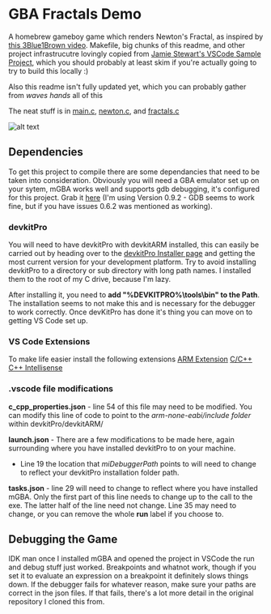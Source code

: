 # GBA Fractals Demo
A homebrew gameboy game which renders Newton's Fractal, as inspired by [this 3Blue1Brown video](https://www.youtube.com/watch?v=-RdOwhmqP5s). Makefile, big chunks of this readme, and other project infrastrucutre lovingly copied from [Jamie Stewart's VSCode Sample Project](https://github.com/JamieDStewart/GBA_VSCode_Basic), which you should probably at least skim if you're actually going to try to build this locally :)

Also this readme isn't fully updated yet, which you can probably gather from *waves hands* all of this

The neat stuff is in [main.c](https://github.com/Ian-Stewart/fractals/blob/master/source/main.c), [newton.c](https://github.com/Ian-Stewart/fractals/blob/master/source/newton.c), and [fractals.c](https://github.com/Ian-Stewart/fractals/blob/master/source/polynomials.c)

![alt text](https://github.com/Ian-Stewart/fractals/blob/master/images/demo.png "Hey would ya look at that, math")

## Dependencies

To get this project to compile there are some dependancies that need to be taken into consideration.
Obviously you will need a GBA emulator set up on your sytem, mGBA works well and supports gdb debugging, it's configured for this project. Grab it [here](https://mgba.io/downloads.html) (I'm using Version 0.9.2 - GDB seems to work fine, but if you have issues 0.6.2 was mentioned as working).

### devkitPro

You will need to have devkitPro with devkitARM installed, this can easily be carried out by heading over to the [devkitPro Installer page](https://github.com/devkitPro/installer/releases) and getting the most current version for your development platform.
Try to avoid installing devkitPro to a directory or sub directory with long path names. I installed them to the root of my C drive, because I'm lazy.

After installing it, you need to **add "%DEVKITPRO%\tools\bin" to the Path**. The installation seems to not make this and is necessary for the debugger to work correctly.
Once devKitPro has done it's thing you can move on to getting VS Code set up.

### VS Code Extensions

 To make life easier install the following extensions 
  [ARM Extension](https://github.com/dan-c-underwood/vscode-arm)
  [C/C++](https://github.com/Microsoft/vscode-cpptools)
  [C++ Intellisense](https://github.com/austin-----/code-gnu-global)
  
### .vscode file modifications

**c_cpp_properties.json** - line 54 of this file may need to be modified. You can modify this line of code to point to the *arm-none-eabi/include folder* within devkitPro/devkitARM/

**launch.json** - There are a few modifications to be made here, again surrounding where you have installed devkitPro to on your machine. 
  - Line 19 the location that *miDebuggerPath* points to will need to change to reflect your devkitPro installation folder path.
  
**tasks.json** - line 29 will need to change to reflect where you have installed mGBA. Only the first part of this line needs to change up to the call to the exe. The latter half of the line need not change. 
Line 35 may need to change, or you can remove the whole **run** label if you choose to.

## Debugging the Game
IDK man once I installed mGBA and opened the project in VSCode the run and debug stuff just worked. Breakpoints and whatnot work, though if you set it to evaluate an expression on a breakpoint it definitely slows things down. If the debugger fails for whatever reason, make sure your paths are correct in the json files. If that fails, there's a lot more detail in the original repository I cloned this from. 